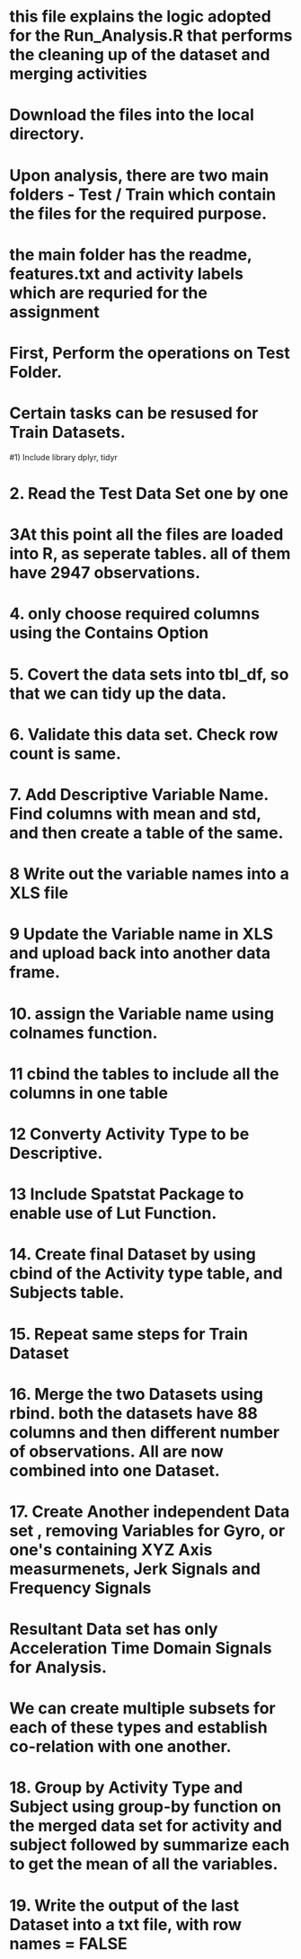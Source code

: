 # this file explains the logic adopted for the Run_Analysis.R that performs the cleaning up of the dataset and merging activities 

# Download the files into the local directory.
# Upon analysis, there are two main folders - Test / Train which contain the files for the required purpose.
# the main folder has the readme, features.txt and activity labels which are requried for the assignment

# First, Perform the operations on Test Folder. 
# Certain tasks can be resused for Train Datasets. 

#1) Include library dplyr, tidyr

# 2. Read the Test Data Set one by one
# 3At this point all the files are loaded into R, as seperate tables. all of them have 2947 observations.

# 4. only choose required columns using the Contains Option

# 5. Covert the data sets into tbl_df, so that we can tidy up the data.
# 6. Validate this data set. Check row count is same.

# 7. Add Descriptive Variable Name. Find columns with mean and std, and then create a table of the same.

# 8 Write out the variable names into a XLS file


# 9 Update the Variable name in XLS and upload back into another data frame. 

# 10. assign the Variable name using colnames function.


# 11 cbind the tables to include all the columns in one table

# 12 Converty Activity Type to be Descriptive.
# 13 Include Spatstat Package to enable use of Lut Function.
# 14. Create final Dataset by using cbind of the Activity type table, and Subjects table. 


# 15. Repeat same steps for Train Dataset 


# 16. Merge the two Datasets using rbind. both  the datasets have 88 columns and then different number of observations. All are now combined into one Dataset.


# 17. Create Another independent Data set , removing Variables for Gyro, or one's containing XYZ Axis measurmenets, Jerk Signals and Frequency Signals
# Resultant Data set has only Acceleration Time Domain Signals for Analysis. 
# We can create multiple subsets for each of these types and establish co-relation with one another. 
# 18. Group by Activity Type and Subject using group-by function on the merged data set for activity and subject followed by summarize each to get the mean of all the variables. 

# 19. Write the output of the last Dataset into a txt file, with row names = FALSE











